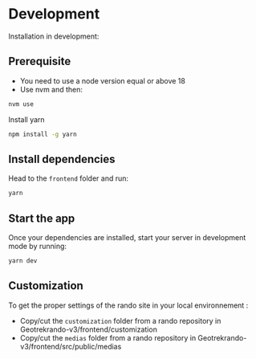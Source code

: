 # Development

Installation in development:

## Prerequisite

- You need to use a node version equal or above 18
- Use nvm and then:

```bash
nvm use
```

Install yarn

```bash
npm install -g yarn
```

## Install dependencies

Head to the `frontend` folder and run:

```bash
yarn
```

## Start the app

Once your dependencies are installed, start your server in development mode by running:

```bash
yarn dev
```

## Customization

To get the proper settings of the rando site in your local environnement :

- Copy/cut the `customization` folder from a rando repository in Geotrekrando-v3/frontend/customization
- Copy/cut the `medias` folder from a rando repository in Geotrekrando-v3/frontend/src/public/medias

